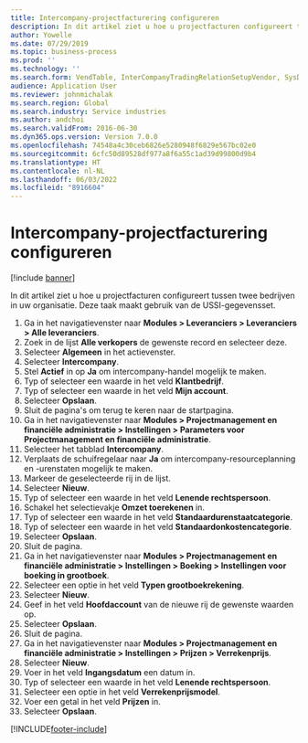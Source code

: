 ```yaml
---
title: Intercompany-projectfacturering configureren
description: In dit artikel ziet u hoe u projectfacturen configureert tussen twee bedrijven in uw organisatie.
author: Yowelle
ms.date: 07/29/2019
ms.topic: business-process
ms.prod: ''
ms.technology: ''
ms.search.form: VendTable, InterCompanyTradingRelationSetupVendor, SysDataAreaSelectLookup, ProjParameters, ProjPosting, ProjTransferPrice
audience: Application User
ms.reviewer: johnmichalak
ms.search.region: Global
ms.search.industry: Service industries
ms.author: andchoi
ms.search.validFrom: 2016-06-30
ms.dyn365.ops.version: Version 7.0.0
ms.openlocfilehash: 74548a4c30ceb6826e5280948f6829e567bc02e0
ms.sourcegitcommit: 6cfc50d89528df977a8f6a55c1ad39d99800d9b4
ms.translationtype: HT
ms.contentlocale: nl-NL
ms.lasthandoff: 06/03/2022
ms.locfileid: "8916604"
---
```

# <a name="configure-intercompany-project-invoicing"></a>Intercompany-projectfacturering configureren

[!include [banner](../../includes/banner.md)]

In dit artikel ziet u hoe u projectfacturen configureert tussen twee bedrijven in uw organisatie. Deze taak maakt gebruik van de USSI-gegevensset.

1. Ga in het navigatievenster naar **Modules > Leveranciers > Leveranciers > Alle leveranciers**.
2. Zoek in de lijst **Alle verkopers** de gewenste record en selecteer deze.
3. Selecteer **Algemeen** in het actievenster.
4. Selecteer **Intercompany**.
5. Stel **Actief** in op **Ja** om intercompany-handel mogelijk te maken.
6. Typ of selecteer een waarde in het veld **Klantbedrijf**.
7. Typ of selecteer een waarde in het veld **Mijn account**.
8. Selecteer **Opslaan**.
9. Sluit de pagina's om terug te keren naar de startpagina.
10. Ga in het navigatievenster naar **Modules > Projectmanagement en financiële administratie > Instellingen > Parameters voor Projectmanagement en financiële administratie**.
11. Selecteer het tabblad **Intercompany**.
12. Verplaats de schuifregelaar naar **Ja** om intercompany-resourceplanning en -urenstaten mogelijk te maken.
13. Markeer de geselecteerde rij in de lijst.
14. Selecteer **Nieuw**.
15. Typ of selecteer een waarde in het veld **Lenende rechtspersoon**.
16. Schakel het selectievakje **Omzet toerekenen** in.
17. Typ of selecteer een waarde in het veld **Standaardurenstaatcategorie**.
18. Typ of selecteer een waarde in het veld **Standaardonkostencategorie**.
19. Selecteer **Opslaan**.
20. Sluit de pagina.
21. Ga in het navigatievenster naar **Modules > Projectmanagement en financiële administratie > Instellingen > Boeking > Instellingen voor boeking in grootboek**.
22. Selecteer een optie in het veld **Typen grootboekrekening**.
23. Selecteer **Nieuw**.
24. Geef in het veld **Hoofdaccount** van de nieuwe rij de gewenste waarden op.
25. Selecteer **Opslaan**.
26. Sluit de pagina.
27. Ga in het navigatievenster naar **Modules > Projectmanagement en financiële administratie > Instellingen > Prijzen > Verrekenprijs**.
28. Selecteer **Nieuw**.
29. Voer in het veld **Ingangsdatum** een datum in.
30. Typ of selecteer een waarde in het veld **Lenende rechtspersoon**.
31. Selecteer een optie in het veld **Verrekenprijsmodel**.
32. Voer een getal in het veld **Prijzen** in.
33. Selecteer **Opslaan**.



[!INCLUDE[footer-include](../../includes/footer-banner.md)]